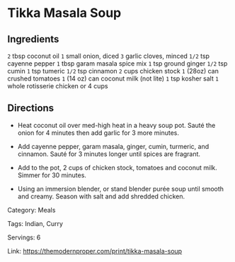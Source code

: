 # Tikka Masala Soup

## Ingredients

`2` tbsp  coconut oil
`1` small onion, diced
`3`  garlic cloves, minced
`1/2` tsp  cayenne pepper
`1` tbsp  garam masala spice mix
`1` tsp  ground ginger
`1/2` tsp  cumin
`1` tsp  tumeric
`1/2` tsp  cinnamon
`2` cups  chicken stock
`1` (28oz) can crushed tomatoes
`1` (14 oz) can coconut milk (not lite)
`1` tsp  kosher salt
`1` whole rotisserie chicken or 4 cups

## Directions

- Heat coconut oil over med-high heat in a heavy soup pot. Sauté the onion for 4 minutes then add garlic for 3 more minutes.

- Add cayenne pepper, garam masala, ginger, cumin, turmeric, and cinnamon. Sauté for 3 minutes longer until spices are fragrant.

- Add to the pot, 2 cups of chicken stock, tomatoes and coconut milk. Simmer for 30 minutes.

- Using an immersion blender, or stand blender purée soup until smooth and creamy. Season with salt and add shredded chicken.

Category: Meals

Tags: Indian, Curry

Servings: 6

Link: https://themodernproper.com/print/tikka-masala-soup